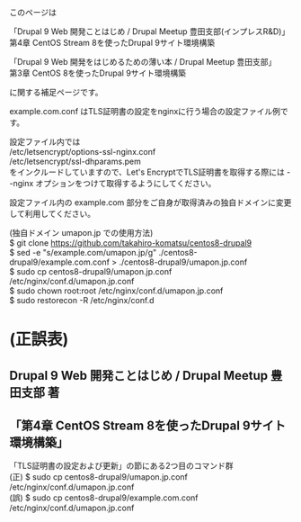 このページは  

「Drupal 9 Web 開発ことはじめ / Drupal Meetup 豊田支部(インプレスR&D)」  
第4章 CentOS Stream 8を使ったDrupal 9サイト環境構築  

「Drupal 9 Web 開発をはじめるための薄い本 / Drupal Meetup 豊田支部」  
第3章 CentOS 8を使ったDrupal 9サイト環境構築  

に関する補足ページです。

example.com.conf はTLS証明書の設定をnginxに行う場合の設定ファイル例です。

設定ファイル内では  
/etc/letsencrypt/options-ssl-nginx.conf  
/etc/letsencrypt/ssl-dhparams.pem  
をインクルードしていますので、Let's EncryptでTLS証明書を取得する際には --nginx オプションをつけて取得するようにしてください。

設定ファイル内の example.com 部分をご自身が取得済みの独自ドメインに変更して利用してください。

(独自ドメイン umapon.jp での使用方法)  
$ git clone https://github.com/takahiro-komatsu/centos8-drupal9  
$ sed -e "s/example.com/umapon.jp/g" ./centos8-drupal9/example.com.conf > ./centos8-drupal9/umapon.jp.conf  
$ sudo cp centos8-drupal9/umapon.jp.conf /etc/nginx/conf.d/umapon.jp.conf  
$ sudo chown root:root /etc/nginx/conf.d/umapon.jp.conf  
$ sudo restorecon -R /etc/nginx/conf.d

# (正誤表)  
## Drupal 9 Web 開発ことはじめ / Drupal Meetup 豊田支部 著  
## 「第4章 CentOS Stream 8を使ったDrupal 9サイト環境構築」  

「TLS証明書の設定および更新」の節にある2つ目のコマンド群  
(正) $ sudo cp centos8-drupal9/umapon.jp.conf /etc/nginx/conf.d/umapon.jp.conf  
(誤) $ sudo cp centos8-drupal9/example.com.conf /etc/nginx/conf.d/umapon.jp.conf

